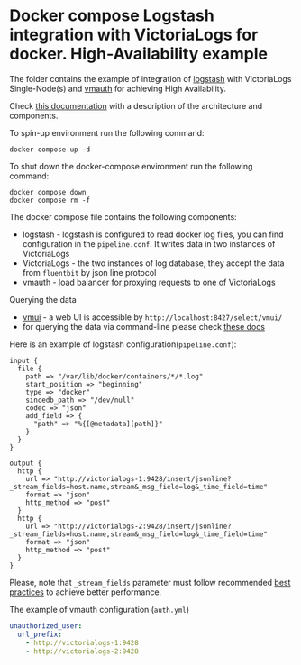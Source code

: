 # Docker compose Logstash integration with VictoriaLogs for docker. High-Availability example

The folder contains the example of integration of [logstash](https://www.elastic.co/logstash) with VictoriaLogs Single-Node(s) and [vmauth](https://docs.victoriametrics.com/vmauth/) for achieving High Availability.

Check [this documentation](https://docs.victoriametrics.com/victorialogs/#high-availability) with a description of the architecture and components.

To spin-up environment  run the following command:

```shell
docker compose up -d 
```

To shut down the docker-compose environment run the following command:

```shell
docker compose down
docker compose rm -f
```

The docker compose file contains the following components:

* logstash - logstash is configured to read docker log files, you can find configuration in the `pipeline.conf`. It writes data in two instances of VictoriaLogs
* VictoriaLogs - the two instances of log database, they accept the data from `fluentbit` by json line protocol
* vmauth - load balancer for proxying requests to one of VictoriaLogs

Querying the data

* [vmui](https://docs.victoriametrics.com/victorialogs/querying/#vmui) - a web UI is accessible by `http://localhost:8427/select/vmui/`
* for querying the data via command-line please check [these docs](https://docs.victoriametrics.com/victorialogs/querying/#command-line)


Here is an example of logstash configuration(`pipeline.conf`):

```text
input {
  file {
    path => "/var/lib/docker/containers/*/*.log"
    start_position => "beginning"
    type => "docker"
    sincedb_path => "/dev/null"
    codec => "json"
    add_field => {
      "path" => "%{[@metadata][path]}"
    }
  }
}

output {
  http {
    url => "http://victorialogs-1:9428/insert/jsonline?_stream_fields=host.name,stream&_msg_field=log&_time_field=time"
    format => "json"
    http_method => "post"
  }
  http {
    url => "http://victorialogs-2:9428/insert/jsonline?_stream_fields=host.name,stream&_msg_field=log&_time_field=time"
    format => "json"
    http_method => "post"
  }
}
```

Please, note that `_stream_fields` parameter must follow recommended [best practices](https://docs.victoriametrics.com/victorialogs/keyconcepts/#stream-fields) to achieve better performance.

The example of vmauth configuration (`auth.yml`)

```yaml
unauthorized_user:
  url_prefix:
    - http://victorialogs-1:9428
    - http://victorialogs-2:9428
```